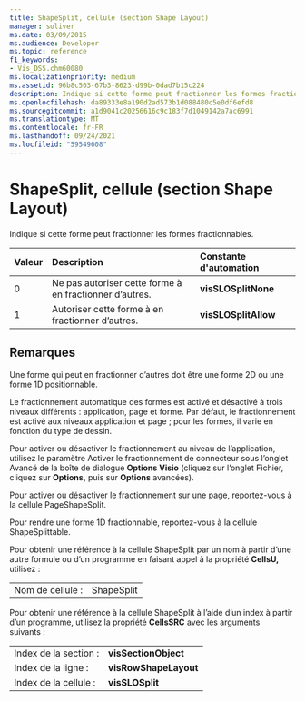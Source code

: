 ```yaml
---
title: ShapeSplit, cellule (section Shape Layout)
manager: soliver
ms.date: 03/09/2015
ms.audience: Developer
ms.topic: reference
f1_keywords:
- Vis_DSS.chm60080
ms.localizationpriority: medium
ms.assetid: 96b8c503-67b3-8623-d99b-0dad7b15c224
description: Indique si cette forme peut fractionner les formes fractionnables.
ms.openlocfilehash: da89333e8a190d2ad573b1d088480c5e0df6efd8
ms.sourcegitcommit: a1d9041c20256616c9c183f7d1049142a7ac6991
ms.translationtype: MT
ms.contentlocale: fr-FR
ms.lasthandoff: 09/24/2021
ms.locfileid: "59549608"
---
```

# <a name="shapesplit-cell-shape-layout-section"></a>ShapeSplit, cellule (section Shape Layout)

Indique si cette forme peut fractionner les formes fractionnables.
  
|**Valeur**|**Description**|**Constante d'automation**|
|:-----|:-----|:-----|
| 0  <br/> | Ne pas autoriser cette forme à en fractionner d’autres.  <br/> |**visSLOSplitNone** <br/> |
| 1  <br/> | Autoriser cette forme à en fractionner d’autres.  <br/> |**visSLOSplitAllow** <br/> |
   
## <a name="remarks"></a>Remarques

Une forme qui peut en fractionner d’autres doit être une forme 2D ou une forme 1D positionnable. 
  
Le fractionnement automatique des formes est activé et désactivé à trois niveaux différents : application, page et forme. Par défaut, le fractionnement est activé aux niveaux application et page ; pour les formes, il varie en fonction du type de dessin. 
  
Pour activer ou désactiver le fractionnement  au niveau de  l’application, utilisez le paramètre Activer  le fractionnement de connecteur sous l’onglet Avancé de la boîte de dialogue **Options Visio** (cliquez sur l’onglet Fichier, cliquez sur **Options,** puis sur **Options** avancées). 
  
Pour activer ou désactiver le fractionnement sur une page, reportez-vous à la cellule PageShapeSplit. 
  
Pour rendre une forme 1D fractionnable, reportez-vous à la cellule ShapeSplittable.
  
Pour obtenir une référence à la cellule ShapeSplit par un nom à partir d’une autre formule ou d’un programme en faisant appel à la propriété **CellsU,** utilisez : 
  
|||
|:-----|:-----|
| Nom de cellule :  <br/> | ShapeSplit  <br/> |
   
Pour obtenir une référence à la cellule ShapeSplit à l’aide d’un index à partir d’un programme, utilisez la propriété **CellsSRC** avec les arguments suivants : 
  
|||
|:-----|:-----|
| Index de la section :  <br/> |**visSectionObject** <br/> |
| Index de la ligne :  <br/> |**visRowShapeLayout** <br/> |
| Index de la cellule :  <br/> |**visSLOSplit** <br/> |
   


